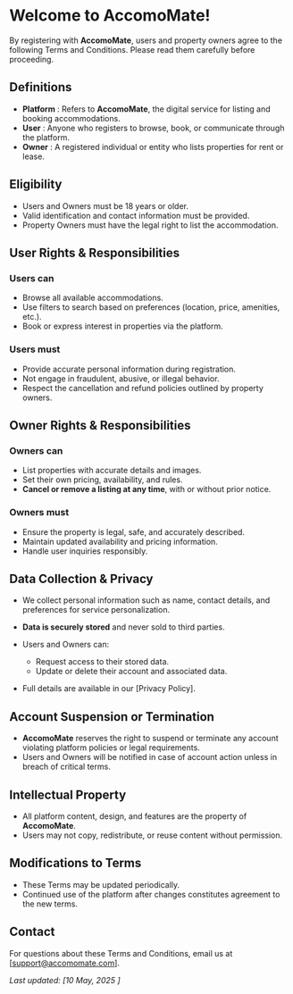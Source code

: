 # Welcome to AccomoMate!

By registering with **AccomoMate**, users and property owners agree to the following Terms and Conditions. Please read them carefully before proceeding.

## Definitions

- **Platform** : Refers to **AccomoMate**, the digital service for listing and booking accommodations.
- **User** : Anyone who registers to browse, book, or communicate through the platform.
- **Owner** : A registered individual or entity who lists properties for rent or lease.

## Eligibility

- Users and Owners must be 18 years or older.
- Valid identification and contact information must be provided.
- Property Owners must have the legal right to list the accommodation.

## User Rights & Responsibilities

### Users can

- Browse all available accommodations.
- Use filters to search based on preferences (location, price, amenities, etc.).
- Book or express interest in properties via the platform.

### Users must

- Provide accurate personal information during registration.
- Not engage in fraudulent, abusive, or illegal behavior.
- Respect the cancellation and refund policies outlined by property owners.

## Owner Rights & Responsibilities

### Owners can

- List properties with accurate details and images.
- Set their own pricing, availability, and rules.
- **Cancel or remove a listing at any time**, with or without prior notice.

### Owners must

- Ensure the property is legal, safe, and accurately described.
- Maintain updated availability and pricing information.
- Handle user inquiries responsibly.

## Data Collection & Privacy

- We collect personal information such as name, contact details, and preferences for service personalization.
- **Data is securely stored** and never sold to third parties.
- Users and Owners can:

  - Request access to their stored data.
  - Update or delete their account and associated data.

- Full details are available in our [Privacy Policy].

## Account Suspension or Termination

- **AccomoMate** reserves the right to suspend or terminate any account violating platform policies or legal requirements.
- Users and Owners will be notified in case of account action unless in breach of critical terms.

## Intellectual Property

- All platform content, design, and features are the property of **AccomoMate**.
- Users may not copy, redistribute, or reuse content without permission.

## Modifications to Terms

- These Terms may be updated periodically.
- Continued use of the platform after changes constitutes agreement to the new terms.

## Contact

For questions about these Terms and Conditions, email us at [support@accomomate.com].

_Last updated: [10 May, 2025 ]_
